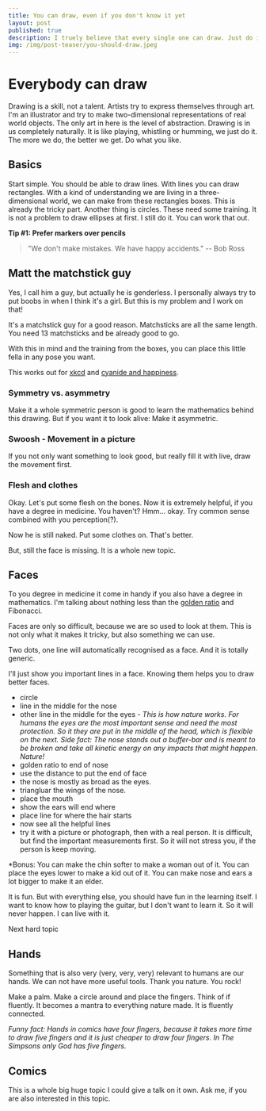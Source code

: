 ```yaml
---
title: You can draw, even if you don't know it yet
layout: post
published: true
description: I truely believe that every single one can draw. Just do it.
img: /img/post-teaser/you-should-draw.jpeg
---
```

# Everybody can draw

Drawing is a skill, not a talent. Artists try to express themselves through art. I'm an illustrator and try to make two-dimensional representations of real world objects. The only art in here is the level of abstraction. Drawing is in us completely naturally. It is like playing, whistling or humming, we just do it. The more we do, the better we get. Do what you like.

## Basics

Start simple. You should be able to draw lines. With lines you can draw rectangles. With a kind of understanding we are living in a three-dimensional world, we can make from these rectangles boxes. This is already the tricky part. Another thing is circles. These need some training. It is not a problem to draw ellipses at first. I still do it. You can work that out.

**Tip #1: Prefer markers over pencils**
> "We don't make mistakes. We have happy accidents." -- Bob Ross

## Matt the matchstick guy

Yes, I call him a guy, but actually he is genderless. I personally always try to put boobs in when I think it's a girl. But this is my problem and I work on that!

It's a matchstick guy for a good reason. Matchsticks are all the same length. You need 13 matchsticks and be already good to go.

With this in mind and the training from the boxes, you can place this little fella in any pose you want.

This works out for [xkcd](http://www.xkcd.com/) and [cyanide and happiness](http://explosm.net/comics/).

### Symmetry vs. asymmetry

Make it a whole symmetric person is good to learn the mathematics behind this drawing. But if you want it to look alive: Make it asymmetric.

### Swoosh - Movement in a picture

If you not only want something to look good, but really fill it with live, draw the movement first.

### Flesh and clothes

Okay. Let's put some flesh on the bones. Now it is extremely helpful, if you have a degree in medicine. You haven't? Hmm... okay. Try common sense combined with you perception(?).

Now he is still naked. Put some clothes on. That's better.

But, still the face is missing. It is a whole new topic.

## Faces
To you degree in medicine it come in handy if you also have a degree in mathematics. I'm talking about nothing less than the [golden ratio](https://en.wikipedia.org/wiki/Golden_ratio) and Fibonacci.

Faces are only so difficult, because we are so used to look at them. This is not only what it makes it tricky, but also something we can use.

Two dots, one line will automatically recognised as a face. And it is totally generic.

I'll just show you important lines in a face. Knowing them helps you to draw better faces.

* circle
* line in the middle for the nose
* other line in the middle for the eyes - *This is how nature works. For humans the eyes are the most important sense and need the most protection. So it they are put in the middle of the head, which is flexible on the next. Side fact: The nose stands out a buffer-bar and is meant to be broken and take all kinetic energy on any impacts that might happen. Nature!*
* golden ratio to end of nose
* use the distance to put the end of face
* the nose is mostly as broad as the eyes.
* triangluar the wings of the nose.
* place the mouth
* show the ears will end where
* place line for where the hair starts
* now see all the helpful lines
* try it with a picture or photograph, then with a real person. It is difficult, but find the important measurements first. So it will not stress you, if the person is keep moving.

*Bonus: You can make the chin softer to make a woman out of it. You can place the eyes lower to make a kid out of it. You can make nose and ears a lot bigger to make it an elder.

It is fun. But with everything else, you should have fun in the learning itself. I want to know how to playing the guitar, but I don't want to learn it. So it will never happen. I can live with it.

Next hard topic

## Hands

Something that is also very (very, very, very) relevant to humans are our hands. We can not have more useful tools. Thank you nature. You rock!

Make a palm. Make a circle around and place the fingers. Think of if fluently. It becomes a mantra to everything nature made. It is fluently connected.

*Funny fact: Hands in comics have four fingers, because it takes more time to draw five fingers and it is just cheaper to draw four fingers. In The Simpsons only God has five fingers.*

## Comics

This is a whole big huge topic I could give a talk on it own. Ask me, if you are also interested in this topic.